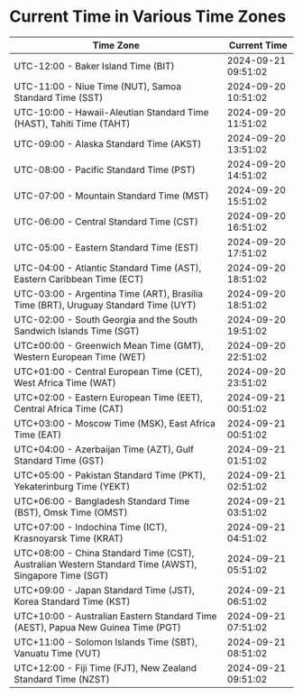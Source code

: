 # Current Time in Various Time Zones

| Time Zone | Current Time |
|-----------|--------------|
| UTC-12:00 - Baker Island Time (BIT) | 2024-09-21 09:51:02 |
| UTC-11:00 - Niue Time (NUT), Samoa Standard Time (SST) | 2024-09-20 10:51:02 |
| UTC-10:00 - Hawaii-Aleutian Standard Time (HAST), Tahiti Time (TAHT) | 2024-09-20 11:51:02 |
| UTC-09:00 - Alaska Standard Time (AKST) | 2024-09-20 13:51:02 |
| UTC-08:00 - Pacific Standard Time (PST) | 2024-09-20 14:51:02 |
| UTC-07:00 - Mountain Standard Time (MST) | 2024-09-20 15:51:02 |
| UTC-06:00 - Central Standard Time (CST) | 2024-09-20 16:51:02 |
| UTC-05:00 - Eastern Standard Time (EST) | 2024-09-20 17:51:02 |
| UTC-04:00 - Atlantic Standard Time (AST), Eastern Caribbean Time (ECT) | 2024-09-20 18:51:02 |
| UTC-03:00 - Argentina Time (ART), Brasília Time (BRT), Uruguay Standard Time (UYT) | 2024-09-20 18:51:02 |
| UTC-02:00 - South Georgia and the South Sandwich Islands Time (SGT) | 2024-09-20 19:51:02 |
| UTC±00:00 - Greenwich Mean Time (GMT), Western European Time (WET) | 2024-09-20 22:51:02 |
| UTC+01:00 - Central European Time (CET), West Africa Time (WAT) | 2024-09-20 23:51:02 |
| UTC+02:00 - Eastern European Time (EET), Central Africa Time (CAT) | 2024-09-21 00:51:02 |
| UTC+03:00 - Moscow Time (MSK), East Africa Time (EAT) | 2024-09-21 00:51:02 |
| UTC+04:00 - Azerbaijan Time (AZT), Gulf Standard Time (GST) | 2024-09-21 01:51:02 |
| UTC+05:00 - Pakistan Standard Time (PKT), Yekaterinburg Time (YEKT) | 2024-09-21 02:51:02 |
| UTC+06:00 - Bangladesh Standard Time (BST), Omsk Time (OMST) | 2024-09-21 03:51:02 |
| UTC+07:00 - Indochina Time (ICT), Krasnoyarsk Time (KRAT) | 2024-09-21 04:51:02 |
| UTC+08:00 - China Standard Time (CST), Australian Western Standard Time (AWST), Singapore Time (SGT) | 2024-09-21 05:51:02 |
| UTC+09:00 - Japan Standard Time (JST), Korea Standard Time (KST) | 2024-09-21 06:51:02 |
| UTC+10:00 - Australian Eastern Standard Time (AEST), Papua New Guinea Time (PGT) | 2024-09-21 07:51:02 |
| UTC+11:00 - Solomon Islands Time (SBT), Vanuatu Time (VUT) | 2024-09-21 08:51:02 |
| UTC+12:00 - Fiji Time (FJT), New Zealand Standard Time (NZST) | 2024-09-21 09:51:02 |
